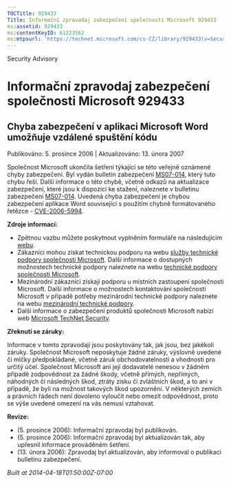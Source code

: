 ```yaml
---
TOCTitle: 929433
Title: Informační zpravodaj zabezpečení společnosti Microsoft 929433
ms:assetid: 929433
ms:contentKeyID: 61223562
ms:mtpsurl: 'https://technet.microsoft.com/cs-CZ/library/929433(v=Security.10)'
---
```


Security Advisory

Informační zpravodaj zabezpečení společnosti Microsoft 929433
=============================================================

Chyba zabezpečení v aplikaci Microsoft Word umožňuje vzdálené spuštění kódu
---------------------------------------------------------------------------

Publikováno: 5. prosince 2006 | Aktualizováno: 13. února 2007

Společnost Microsoft ukončila šetření týkající se této veřejně oznámené chyby zabezpečení. Byl vydán bulletin zabezpečení [MS07-014](http://technet.microsoft.com/security/bulletin/ms07-014), který tuto chybu řeší. Další informace o této chybě, včetně odkazů na aktualizace zabezpečení, které jsou k dispozici ke stažení, naleznete v bulletinu zabezpečení [MS07-014](http://technet.microsoft.com/security/bulletin/ms07-014). Uvedená chyba zabezpečení je chybou zabezpečení aplikace Word související s použitím chybně formátovaného řetězce - [CVE-2006-5994](http://www.cve.mitre.org/cgi-bin/cvename.cgi?name=cve-2006-5994).

**Zdroje informací:**

-   Zpětnou vazbu můžete poskytnout vyplněním formuláře na následujícím [webu](https://support.microsoft.com/common/survey.aspx?scid=sw;en;1257&amp;showpage=1&amp;ws=technet&amp;sd=tech).
-   Zákazníci mohou získat technickou podporu na webu [služby technické podpory společnosti Microsoft](http://go.microsoft.com/fwlink/?linkid=21131). Další informace o dostupných možnostech technické podpory naleznete na webu [technické podpory společnosti Microsoft](http://support.microsoft.com/).
-   Mezinárodní zákazníci získají podporu u místních zastoupení společnosti Microsoft. Další informace o možnostech kontaktování společnosti Microsoft v případě potřeby mezinárodní technické podpory naleznete na webu [mezinárodní technické podpory](http://go.microsoft.com/fwlink/?linkid=21155).
-   Další informace o zabezpečení produktů společnosti Microsoft nabízí web [Microsoft TechNet Security](http://www.microsoft.com/cze/technet/security/).

**Zřeknutí se záruky:**

Informace v tomto zpravodaji jsou poskytovány tak, jak jsou, bez jakékoli záruky. Společnost Microsoft neposkytuje žádné záruky, výslovně uvedené či mlčky předpokládané, včetně záruk obchodovatelnosti a vhodnosti pro určitý účel. Společnost Microsoft ani její dodavatelé nenesou v žádném případě zodpovědnost za žádné škody, včetně přímých, nepřímých, náhodných či následných škod, ztráty zisku či zvláštních škod, a to ani v případě, že byli na možnost takových škod upozorněni. V některých zemích a právních řádech není dovoleno vyloučit nebo omezit odpovědnost, proto se výše uvedené omezení na vás nemusí vztahovat.

**Revize:**

-   (5. prosince 2006): Informační zpravodaj byl publikován.
-   (5. prosince 2006): Informační zpravodaj byl aktualizován tak, aby upřesnil informace prováděném šetření.
-   (13. února 2006): Zpravodaj byl aktualizován, aby informoval o publikaci bulletinu zabezpečení.

*Built at 2014-04-18T01:50:00Z-07:00*
